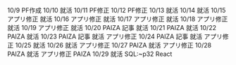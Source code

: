10/9
PF作成
10/10
就活
10/11
PF修正
10/12
PF修正
10/13
就活
10/14
就活
10/15
アプリ修正
就活
10/16
アプリ修正
就活
10/17
アプリ修正
就活
10/18
アプリ修正
就活
10/19
アプリ修正
就活
10/20
PAIZA
記事
就活
10/21
PAIZA
就活
10/22
PAIZA
就活
10/23
PAIZA
記事
就活
アプリ修正
10/24
PAIZA
記事
就活
アプリ修正
10/25
就活
10/26
就活
アプリ修正
10/27
PAIZA
就活
アプリ修正
10/28
PAIZA
就活
アプリ修正
PAIZA
10/29
就活
SQL:~p32
React
